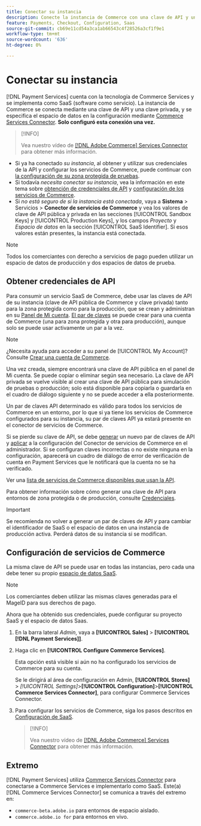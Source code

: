 ```yaml
---
title: Conectar su instancia
description: Conecte la instancia de Commerce con una clave de API y una clave privada, y especifique el espacio de datos en la configuración.
feature: Payments, Checkout, Configuration, Saas
source-git-commit: cb69e11cd54a3ca1ab66543c4f28526a3cf1f9e1
workflow-type: tm+mt
source-wordcount: '636'
ht-degree: 0%

---
```


# Conectar su instancia

[!DNL Payment Services] cuenta con la tecnología de Commerce Services y se implementa como SaaS (software como servicio). La instancia de Commerce se conecta mediante una clave de API y una clave privada, y se especifica el espacio de datos en la configuración mediante [Commerce Services Connector](https://experienceleague.adobe.com/docs/commerce/user-guides/saas.html). **Solo configuró esta conexión una vez.**

>[!INFO]
>
> Vea nuestro vídeo de [[!DNL Adobe Commerce] Services Connector](https://experienceleague.adobe.com/docs/commerce-learn/tutorials/admin/adobe-commerce-services/configure-adobe-commerce-services-connector.html?lang=en) para obtener más información.

* Si ya ha conectado *su instancia*, al obtener y utilizar sus credenciales de la API y configurar los servicios de Commerce, puede continuar con [la configuración de su zona protegida de pruebas](https://experienceleague.adobe.com/docs/commerce/payment-services/get-started/sandbox.html).
* Si todavía *necesita conectar su instancia*, vea la información en este tema sobre [obtención de credenciales de API](#obtain-api-credentials) y [configuración de los servicios de Commerce](#configure-commerce-services).
* Si *no está seguro de si la instancia está conectada*, vaya a **Sistema** > Servicios > **Conector de servicios de Commerce** y vea los valores de clave de API pública y privada en las secciones [!UICONTROL Sandbox Keys] y [!UICONTROL Production Keys], y los campos *Proyecto* y *Espacio de datos* en la sección [!UICONTROL SaaS Identifier]. Si esos valores están presentes, la instancia está conectada.

>[!NOTE]
>
>Todos los comerciantes con derecho a servicios de pago pueden utilizar un espacio de datos de producción y dos espacios de datos de prueba.

## Obtener credenciales de API

Para consumir un servicio SaaS de Commerce, debe usar las claves de API de su instancia (clave de API pública de Commerce y clave privada) tanto para la zona protegida como para la producción, que se crean y administran en su [Panel de Mi cuenta](https://account.magento.com/customer/account/login). [El par de claves](https://experienceleague.adobe.com/en/docs/commerce-admin/config/services/saas) se puede crear para una cuenta de Commerce (una para zona protegida y otra para producción), aunque solo se puede usar activamente un par a la vez.

>[!NOTE]
>
>¿Necesita ayuda para acceder a su panel de [!UICONTROL My Account]? Consulte [Crear una cuenta de Commerce](https://experienceleague.adobe.com/en/docs/commerce-admin/start/commerce-account/commerce-account-create).

Una vez creada, siempre encontrará una clave de API pública en el panel de Mi cuenta. Se puede copiar o eliminar según sea necesario. La clave de API privada se vuelve visible al crear una clave de API pública para simulación de pruebas o producción; solo está disponible para copiarla o guardarla en el cuadro de diálogo siguiente y no se puede acceder a ella posteriormente.

Un par de claves API determinado es válido para todos los servicios de Commerce en un entorno, por lo que si ya tiene los servicios de Commerce configurados para su instancia, su par de claves API ya estará presente en el conector de servicios de Commerce.

Si se pierde su clave de API, se debe [generar](https://experienceleague.adobe.com/docs/commerce/payment-services/get-started/connect.html#generate-an-api-key-and-private-key) un nuevo par de claves de API y [aplicar](https://experienceleague.adobe.com/docs/commerce/payment-services/get-started/connect.html#configure-saas-project) a la configuración del Conector de servicios de Commerce en el administrador. Si se configuran claves incorrectas o no existe ninguna en la configuración, aparecerá un cuadro de diálogo de error de verificación de cuenta en Payment Services que le notificará que la cuenta no se ha verificado.

Ver una [lista de servicios de Commerce disponibles que usan la API](https://experienceleague.adobe.com/en/docs/commerce/user-guides/integration-services/saas#availableservices).

Para obtener información sobre cómo generar una clave de API para entornos de zona protegida o de producción, consulte [Credenciales](https://experienceleague.adobe.com/docs/commerce/user-guides/saas.html#apikey).

>[!IMPORTANT]
>
>Se recomienda no volver a generar un par de claves de API *y* para cambiar el identificador de SaaS o el espacio de datos en una instancia de producción activa. Perderá datos de su instancia si se modifican.

## Configuración de servicios de Commerce

La misma clave de API se puede usar en todas las instancias, pero cada una debe tener su propio [espacio de datos SaaS](https://experienceleague.adobe.com/docs/commerce/user-guides/saas.html#saasenv).

>[!NOTE]
>
>Los comerciantes deben utilizar las mismas claves generadas para el MageID para sus derechos de pago.

Ahora que ha obtenido sus credenciales, puede configurar su proyecto SaaS y el espacio de datos Saas.

1. En la barra lateral _Admin_, vaya a **[!UICONTROL Sales]** > **[!UICONTROL [!DNL Payment Services]]**.
1. Haga clic en **[!UICONTROL Configure Commerce Services]**.

   Esta opción está visible si aún no ha configurado los servicios de Commerce para su cuenta.

   Se le dirigirá al área de configuración en Admin, **[!UICONTROL Stores]** > _[!UICONTROL Settings]_>**[!UICONTROL Configuration]**>**[!UICONTROL Commerce Services Connector]**, para configurar Commerce Services Connector.

1. Para configurar los servicios de Commerce, siga los pasos descritos en [Configuración de SaaS](https://experienceleague.adobe.com/docs/commerce/user-guides/integration-services/saas.html#saasenv).

   >[!INFO]
   >
   > Vea nuestro vídeo de [[!DNL Adobe Commerce] Services Connector](https://experienceleague.adobe.com/docs/commerce-learn/tutorials/admin/adobe-commerce-services/configure-adobe-commerce-services-connector.html?lang=en#configuration-faqs) para obtener más información.

## Extremo

[!DNL Payment Services] utiliza [Commerce Services Connector](https://experienceleague.adobe.com/docs/commerce/user-guides/saas.html) para conectarse a Commerce Services e implementarlo como SaaS. Este(a) [!DNL Commerce Services Connector] se comunica a través del extremo en:

* `commerce-beta.adobe.io` para entornos de espacio aislado.
* `commerce.adobe.io for` para entornos en vivo.
